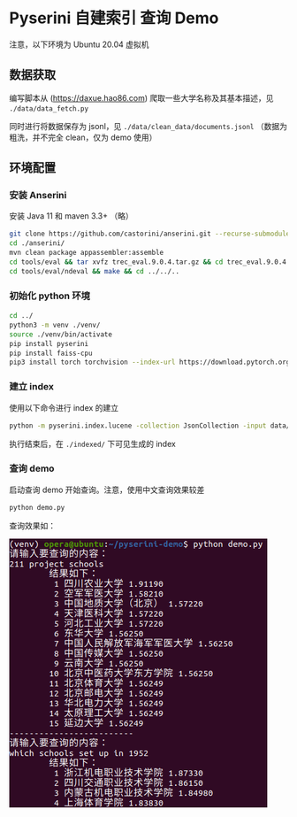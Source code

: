 # Pyserini 自建索引 查询 Demo
注意，以下环境为 Ubuntu 20.04 虚拟机

## 数据获取
编写脚本从 (https://daxue.hao86.com) 爬取一些大学名称及其基本描述，见 `./data/data_fetch.py`

同时进行将数据保存为 jsonl，见 `./data/clean_data/documents.jsonl` （数据为粗洗，并不完全 clean，仅为 demo 使用）

## 环境配置
### 安装 Anserini
安装 Java 11 和 maven 3.3+ （略）

```sh
git clone https://github.com/castorini/anserini.git --recurse-submodules
cd ./anserini/
mvn clean package appassembler:assemble
cd tools/eval && tar xvfz trec_eval.9.0.4.tar.gz && cd trec_eval.9.0.4 && make && cd ../../..
cd tools/eval/ndeval && make && cd ../../..
```

### 初始化 python 环境
```sh
cd ../
python3 -m venv ./venv/
source ./venv/bin/activate
pip install pyserini
pip install faiss-cpu
pip3 install torch torchvision --index-url https://download.pytorch.org/whl/cpu
```

### 建立 index
使用以下命令进行 index 的建立

```sh
python -m pyserini.index.lucene -collection JsonCollection -input data/clean_data -index indexed/demo_index_jsonl -generator DefaultLuceneDocumentGenerator -threads 1 -storeRaw -language zh
```

执行结束后，在 `./indexed/` 下可见生成的 index

### 查询 demo
启动查询 demo 开始查询。注意，使用中文查询效果较差

```sh
python demo.py
```

查询效果如：

![](/images/1.png)
